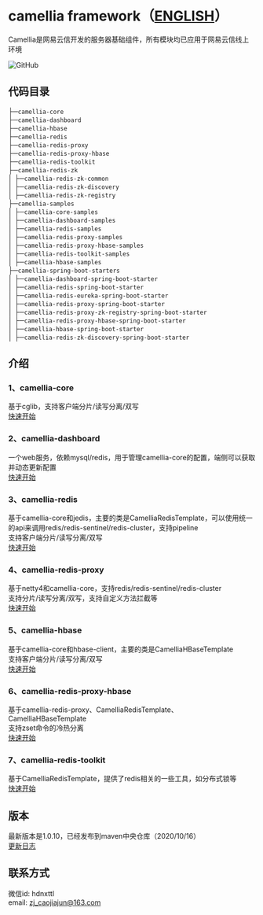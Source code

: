 # camellia framework（[ENGLISH](README.md)）  
Camellia是网易云信开发的服务器基础组件，所有模块均已应用于网易云信线上环境

![GitHub](https://img.shields.io/badge/license-MIT-green.svg)  

## 代码目录
├─`camellia-core`   
├─`camellia-dashboard`    
├─`camellia-hbase`  
├─`camellia-redis`  
├─`camellia-redis-proxy`   
├─`camellia-redis-proxy-hbase`  
├─`camellia-redis-toolkit`  
├─`camellia-redis-zk`  
│ ├─`camellia-redis-zk-common`  
│ ├─`camellia-redis-zk-discovery`  
│ ├─`camellia-redis-zk-registry`    
├─`camellia-samples`               
│ ├─`camellia-core-samples`  
│ ├─`camellia-dashboard-samples`  
│ ├─`camellia-redis-samples`  
│ ├─`camellia-redis-proxy-samples`   
│ ├─`camellia-redis-proxy-hbase-samples`  
│ ├─`camellia-redis-toolkit-samples`  
│ ├─`camellia-hbase-samples`   
├─`camellia-spring-boot-starters`               
│ ├─`camellia-dashboard-spring-boot-starter`  
│ ├─`camellia-redis-spring-boot-starter`  
│ ├─`camellia-redis-eureka-spring-boot-starter`      
│ ├─`camellia-redis-proxy-spring-boot-starter`   
│ ├─`camellia-redis-proxy-zk-registry-spring-boot-starter`   
│ ├─`camellia-redis-proxy-hbase-spring-boot-starter`    
│ ├─`camellia-hbase-spring-boot-starter`  
│ ├─`camellia-redis-zk-discovery-spring-boot-starter`  
              
## 介绍
### 1、camellia-core  
基于cglib，支持客户端分片/读写分离/双写  
[快速开始](/docs/core/core.md)  
### 2、camellia-dashboard
一个web服务，依赖mysql/redis，用于管理camellia-core的配置，端侧可以获取并动态更新配置  
[快速开始](/docs/dashboard/dashboard.md)  
### 3、camellia-redis  
基于camellia-core和jedis，主要的类是CamelliaRedisTemplate，可以使用统一的api来调用redis/redis-sentinel/redis-cluster，支持pipeline  
支持客户端分片/读写分离/双写  
[快速开始](/docs/redis-template/redis-template.md)
### 4、camellia-redis-proxy  
基于netty4和camellia-core，支持redis/redis-sentinel/redis-cluster  
支持分片/读写分离/双写，支持自定义方法拦截等  
[快速开始](/docs/redis-proxy/redis-proxy.md)  
### 5、camellia-hbase  
基于camellia-core和hbase-client，主要的类是CamelliaHBaseTemplate  
支持客户端分片/读写分离/双写  
[快速开始](/docs/hbase-template/hbase-template.md)  
### 6、camellia-redis-proxy-hbase    
基于camellia-redis-proxy、CamelliaRedisTemplate、CamelliaHBaseTemplate  
支持zset命令的冷热分离  
[快速开始](/docs/redis-proxy-hbase/redis-proxy-hbase.md)    
### 7、camellia-redis-toolkit  
基于CamelliaRedisTemplate，提供了redis相关的一些工具，如分布式锁等    
[快速开始](/docs/toolkit/toolkit.md)    

## 版本
最新版本是1.0.10，已经发布到maven中央仓库（2020/10/16）  
[更新日志](/update-zh.md)  

## 联系方式
微信id: hdnxttl  
email: zj_caojiajun@163.com  